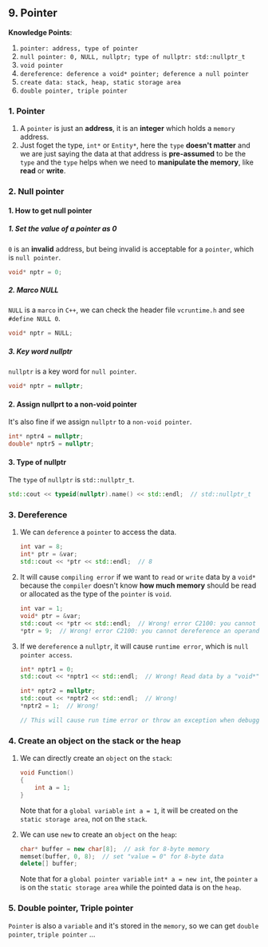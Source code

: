 ## 9. Pointer

**Knowledge Points**:

1. `pointer: address, type of pointer`
2. `null pointer: 0, NULL, nullptr; type of nullptr: std::nullptr_t`
3. `void pointer`
4. `dereference: deference a void* pointer; deference a null pointer`
5. `create data: stack, heap, static storage area`
6. `double pointer, triple pointer`

### 1. Pointer

1. A `pointer` is just an **address**, it is an **integer** which holds a `memory` address.
2. Just foget the type, `int*` or `Entity*`, here the `type` **doesn't matter** and we are just saying the data at that address is **pre-assumed** to be the `type` and the `type` helps when we need to **manipulate the memory**, like **read** or **write**.

### 2. Null pointer

#### 1. How to get null pointer

##### 1. Set the value of a pointer as 0

`0` is an **invalid** address, but being invalid is acceptable for a `pointer`, which is `null pointer`.

```c++
void* nptr = 0;
```

##### 2. Marco NULL

`NULL` is a `marco` in `C++`,   we can check the header file `vcruntime.h` and see `#define NULL 0`.

```c++
void* nptr = NULL;
```

##### 3. Key word nullptr

`nullptr` is a key word for `null pointer`.

```c++
void* nptr = nullptr;
```

#### 2. Assign nullprt to a non-void pointer

It's also fine if we assign `nullptr` to a `non-void pointer`.

```c++
int* nptr4 = nullptr;
double* nptr5 = nullptr;
```

#### 3. Type of nullptr

The `type` of `nullptr` is `std::nullptr_t`.

```c++
std::cout << typeid(nullptr).name() << std::endl;  // std::nullptr_t
```

### 3. Dereference

1. We can `deference` a `pointer` to access the data.

    ```c++
    int var = 8;
    int* ptr = &var;
    std::cout << *ptr << std::endl;  // 8
    ```

2. It will cause `compiling error` if we want to `read` or `write` data by a `void*` because the `compiler` doesn't know **how much memory** should be read or allocated as the type of the `pointer` is `void`.

    ```c++
    int var = 1;
    void* ptr = &var;
    std::cout << *ptr << std::endl;  // Wrong! error C2100: you cannot dereference an operand of type 'void'
    *ptr = 9;  // Wrong! error C2100: you cannot dereference an operand of type 'void'
    ```

3. If we `dereference` a `nullptr`, it will cause `runtime error`, which is `null pointer access`.

    ```c++
    int* nptr1 = 0;
    std::cout << *nptr1 << std::endl;  // Wrong! Read data by a "void*"
    
    int* nptr2 = nullptr;
    std::cout << *nptr2 << std::endl;  // Wrong!
    *nptr2 = 1;  // Wrong!
    
    // This will cause run time error or throw an exception when debugging because of "access violation".
    ```

### 4. Create an object on the stack or the heap

1. We can directly create an `object` on the `stack`:

    ```c++
    void Function()
    {
        int a = 1;
    }
    ```

    Note that for a `global variable` `int a = 1`, it will be created on the `static storage area`, not on the `stack`.

2. We can use `new` to create an `object` on the `heap`:

    ```c++
    char* buffer = new char[8];  // ask for 8-byte memory
    memset(buffer, 0, 8);  // set "value = 0" for 8-byte data
    delete[] buffer;
    ```

    Note that for a `global pointer variable` `int* a = new int`, the `pointer` `a` is on the `static storage area` while the pointed data is on the `heap`.

### 5. Double pointer, Triple pointer 

`Pointer` is also a `variable` and it's stored in the `memory`, so we can get `double pointer`, `triple pointer` ...

